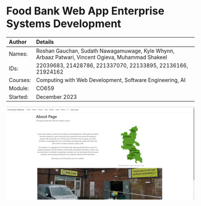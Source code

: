 # Food Bank Web App Enterprise Systems Development

| Author | Details |
|:-- | :-- |
| Names: | Roshan Gauchan, Sudath Nawagamuwage, Kyle Whynn, Arbaaz Patwari, Vincent Ogieva, Muhammad Shakeel |
| IDs: | 22039683, 21428786, 221337070, 22133895, 22136166, 21924162 |
| Courses: | Computing with Web Development, Software Engineering, AI |
| Module: | CO659 |
| Started: | December 2023 |

![Thumbnail](https://github.com/Roarsan/Food-Bank-App/blob/main/Screenshots/about_page.png)
